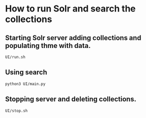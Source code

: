 # How to run Solr and search the collections

## Starting Solr server adding collections and populating thme with data.
```
UI/run.sh
```

## Using search
```
python3 UI/main.py
```

## Stopping server and deleting collections.
```
UI/stop.sh
```
